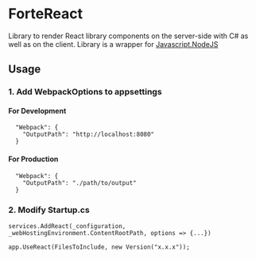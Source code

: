 # ForteReact

Library to render React library components on the server-side with C# as well as on the client.
Library is a wrapper for [Javascript.NodeJS](https://github.com/JeringTech/Javascript.NodeJS)

## Usage

### 1. Add WebpackOptions to appsettings

#### For Development 
```
  "Webpack": {
    "OutputPath": "http://localhost:8080"
  }
```

#### For Production
```
  "Webpack": {
    "OutputPath": "./path/to/output"
  }
```

### 2. Modify Startup.cs

```
services.AddReact(_configuration, _webHostingEnvironment.ContentRootPath, options => {...})
```
```
app.UseReact(FilesToInclude, new Version("x.x.x"));
```
